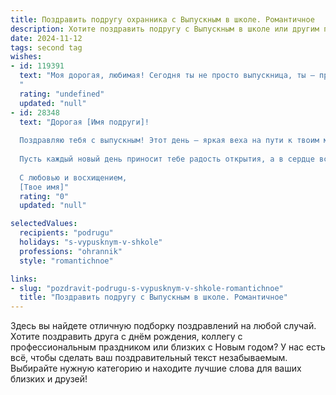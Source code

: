 ```yaml
---
title: Поздравить подругу охранника с Выпускным в школе. Романтичное
description: Хотите поздравить подругу с Выпускным в школе или другим праздником? Наш ИИ создаст незабываемое поздравление, а вы обязательно выделитесь среди других.  
date: 2024-11-12
tags: second tag
wishes:
- id: 119391
  text: "Моя дорогая, любимая! Сегодня ты не просто выпускница, ты — прекрасная девушка, готовая к покорению новых вершин!  Пусть твой путь охранника будет полон не только ответственности и защиты, но и романтики, ведь ты хранишь самое ценное –  мир и спокойствие.  Я верю в твою силу, смелость и  нежность.  С выпускным, моя звездочка!  Пусть все твои мечты сбываются!
  "
  rating: "undefined"
  updated: "null"
- id: 28348
  text: "Дорогая [Имя подруги]!
  
  Поздравляю тебя с выпускным! Этот день – яркая веха на пути к твоим мечтам и целям. Ты готова вступить в новую жизнь, где уже совсем скоро начнется твое увлекательное путешествие в профессию охранника. Я уверена, что с твоими смелостью и добротой ты сможешь создать мир, в котором будут царить безопасность и гармония.
  
  Пусть каждый новый день приносит тебе радость открытия, а в сердце всегда живет уверенность, что ты можешь достигнуть всего, чего хочешь. Пусть на твоем пути встречаются только верные друзья и поддержка, а мечты сбываются с лёгкостью и нежностью.
  
  С любовью и восхищением,
  [Твое имя]"
  rating: "0"
  updated: "null"

selectedValues:
  recipients: "podrugu"
  holidays: "s-vypusknym-v-shkole"
  professions: "ohrannik"
  style: "romantichnoe"

links:
- slug: "pozdravit-podrugu-s-vypusknym-v-shkole-romantichnoe"
  title: "Поздравить подругу с Выпускным в школе. Романтичное"
---
```


Здесь вы найдете отличную подборку поздравлений на любой случай. 
Хотите поздравить друга с днём рождения, коллегу с профессиональным праздником или близких с Новым годом? У нас есть всё, чтобы сделать ваш поздравительный текст незабываемым. Выбирайте нужную категорию и находите лучшие слова для ваших близких и друзей!
